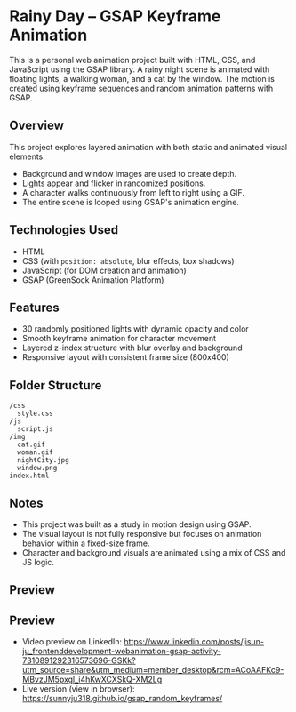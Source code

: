 # Rainy Day – GSAP Keyframe Animation

This is a personal web animation project built with HTML, CSS, and JavaScript using the GSAP library.
A rainy night scene is animated with floating lights, a walking woman, and a cat by the window. 
The motion is created using keyframe sequences and random animation patterns with GSAP.

## Overview

This project explores layered animation with both static and animated visual elements.  
- Background and window images are used to create depth.  
- Lights appear and flicker in randomized positions.  
- A character walks continuously from left to right using a GIF.  
- The entire scene is looped using GSAP's animation engine.

## Technologies Used

- HTML  
- CSS (with `position: absolute`, blur effects, box shadows)  
- JavaScript (for DOM creation and animation)  
- GSAP (GreenSock Animation Platform)

## Features

- 30 randomly positioned lights with dynamic opacity and color  
- Smooth keyframe animation for character movement  
- Layered z-index structure with blur overlay and background  
- Responsive layout with consistent frame size (800x400)

## Folder Structure
```
/css
  style.css
/js
  script.js
/img
  cat.gif
  woman.gif
  nightCity.jpg
  window.png
index.html
```

## Notes

- This project was built as a study in motion design using GSAP.  
- The visual layout is not fully responsive but focuses on animation behavior within a fixed-size frame.  
- Character and background visuals are animated using a mix of CSS and JS logic.

## Preview

## Preview

- Video preview on LinkedIn: https://www.linkedin.com/posts/jisun-ju_frontenddevelopment-webanimation-gsap-activity-7310891292316573696-GSKk?utm_source=share&utm_medium=member_desktop&rcm=ACoAAFKc9-MBvzJM5pxgl_i4hKwXCXSkQ-XM2Lg
- Live version (view in browser): https://sunnyju318.github.io/gsap_random_keyframes/


